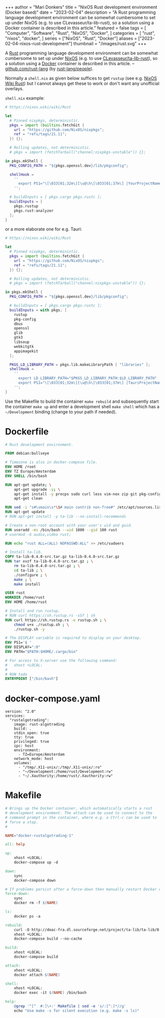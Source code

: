 +++
author = "Mari Donkers"
title = "NixOS Rust development environment (Docker based)"
date = "2023-02-04"
description = "A Rust programming language development environment can be somewhat cumbersome to set up under NixOS (e.g. to use CLevasseur/ta-lib-rust), so a solution using a Docker container is described in this article."
featured = false
tags = [
    "Computer",
    "Software",
    "Rust",
    "NixOS",
    "Docker",
]
categories = [
    "rust",
    "nixos",
    "docker",
]
series = ["NixOS", "Rust", "Docker"]
aliases = ["2023-02-04-nixos-rust-development"]
thumbnail = "/images/rust.svg"
+++

A [Rust](https://www.rust-lang.org/) programming language development environment can be somewhat cumbersome to set up under [NixOS](https://nixos.org/) (e.g. to use [CLevasseur/ta-lib-rust](https://github.com/CLevasseur/ta-lib-rust)), so a solution using a [Docker](https://www.docker.com/) container is described in this article. – [github.com/rust-lang](https://github.com/rust-lang) (by [rust-lang/people](https://github.com/orgs/rust-lang/people)).
<!--more-->

Normally a `shell.nix` as given below suffices to get `rustup` (see e.g. [NixOS Wiki Rust](https://nixos.wiki/wiki/Rust)) but I cannot always get these to work or don't want any unofficial overlays.

`shell.nix` example:

``` nix
# https://nixos.wiki/wiki/Rust

let
  # Pinned nixpkgs, deterministic. 
  pkgs = import (builtins.fetchGit {
    url = "https://github.com/NixOS/nixpkgs";
    ref = "refs/tags/21.11";
  }) {};

  # Rolling updates, not deterministic.
  # pkgs = import (fetchTarball("channel:nixpkgs-unstable")) {};

in pkgs.mkShell {
  PKG_CONFIG_PATH = "${pkgs.openssl.dev}/lib/pkgconfig";

  shellHook =
    ''
      export PS1="\[\033[01;32m\][\u@\h\[\033[01;37m\] |YourProjectName| \W\[\033[01;32m\]]\$\[\033[00m\] "
    '';

  # buildInputs = [ pkgs.cargo pkgs.rustc ];
  buildInputs = [
    pkgs.rustup
    pkgs.rust-analyzer
  ];
}
```

or a more elaborate one for e.g. Tauri:

``` nix
# https://nixos.wiki/wiki/Rust

let
  # Pinned nixpkgs, deterministic. 
  pkgs = import (builtins.fetchGit {
    url = "https://github.com/NixOS/nixpkgs";
    ref = "refs/tags/21.11";
  }) {};

  # Rolling updates, not deterministic.
  # pkgs = import (fetchTarball("channel:nixpkgs-unstable")) {};

in pkgs.mkShell {
  PKG_CONFIG_PATH = "${pkgs.openssl.dev}/lib/pkgconfig";

  # buildInputs = [ pkgs.cargo pkgs.rustc ];
  buildInputs = with pkgs; [
    rustup
    pkg-config
    dbus
    openssl
    glib
    gtk3
    libsoup
    webkitgtk
    appimagekit
  ];

  PKGS_LD_LIBRARY_PATH = pkgs.lib.makeLibraryPath [ "libraries" ];
  shellHook =
    ''
      export LD_LIBRARY_PATH="$PKGS_LD_LIBRARY_PATH:$LD_LIBRARY_PATH"
      export PS1="\[\033[01;32m\][\u@\h\[\033[01;37m\] |TauriProjectNameHere| \W\[\033[01;32m\]]\$\[\033[00m\] "
    '';
}
```

Use the Makefile to build the container `make rebuild` and subsequently start the container `make up` and enter a development shell `make shell` which has a `~/Development` binding (change to your path if needed).

# Dockerfile

``` dockerfile
# Rust development environment.

FROM debian:bullseye

# Timezone is also in docker-compose file.
ENV HOME /root
ENV TZ Europe/Amsterdam
ENV SHELL /bin/bash

RUN apt-get update; \
    apt-get upgrade -y; \
    apt-get install -y procps sudo curl less vim-nox zip git pkg-config libssl-dev llvm clang build-essential bat exa fd-find; \
    apt-get clean

RUN sed -i "s#\smain\s*\$# main contrib non-free#" /etc/apt/sources.list
RUN apt-get update
# RUN apt-get install -y ta-lib --no-install-recommends

# Create a non-root account with your user's uid and guid.
RUN useradd -ms /bin/bash --uid 1000 --gid 100 rust
# usermod -G audio,video rust;

RUN echo "rust ALL=(ALL) NOPASSWD:ALL" >> /etc/sudoers

# Install ta-lib.
COPY ta-lib-0.4.0-src.tar.gz ta-lib-0.4.0-src.tar.gz
RUN tar xvzf ta-lib-0.4.0-src.tar.gz ; \
    rm ta-lib-0.4.0-src.tar.gz ; \
    cd ta-lib ; \
    ./configure ; \
    make ; \
    make install

USER rust
WORKDIR /home/rust
ENV HOME /home/rust

# Install and run rustup.
# RUN curl https://sh.rustup.rs -sSf | sh
RUN curl https://sh.rustup.rs -o rustup.sh ; \
    chmod u+x ./rustup.sh ; \
    ./rustup.sh -y

# The DISPLAY variable is required to display on your desktop.
ENV PS1='$ '
ENV DISPLAY=":0"
ENV PATH="$PATH:$HOME/.cargo/bin"

# For access to X-server use the following command:
#   xhost +LOCAL:
#
# RUN todo
ENTRYPOINT ["/bin/bash"]
```

# docker-compose.yaml

``` docker-compose
version: "2.0"
services:
  "rustalgotrading":
    image: rust-algotrading
    build: .
    stdin_open: true
    tty: true
    privileged: true
    ipc: host
    environment:
      - TZ=Europe/Amsterdam
    network_mode: host
    volumes:
      - "/tmp/.X11-unix/:/tmp/.X11-unix/:ro"
      - "~/Development:/home/rust/Development:rw"
      - "~/.Xauthority:/home/rust/.Xauthority:rw"
```

# Makefile

``` makefile
# Brings up the Docker container, which automatically starts a rust
# development environment. The attach can be used to connect to the
# command prompt in the container, where e.g. a Ctrl-c can be used to
# force a stop.
#

NAME="docker-rustalgotrading-1"

all: help

up:
    xhost +LOCAL:
    docker-compose up -d

down:
    sync
    docker-compose down

# If problems persist after a force-down then manually restart Docker daemon.
force-down:
    sync
    docker rm -f $(NAME)

ls:
    docker ps -a

rebuild:
    curl -O http://deac-fra.dl.sourceforge.net/project/ta-lib/ta-lib/0.4.0/ta-lib-0.4.0-src.tar.gz
    xhost +LOCAL:
    docker-compose build --no-cache

build:
    xhost +LOCAL:
    docker-compose build

attach:
    xhost +LOCAL:
    docker attach $(NAME)

shell:
    xhost +LOCAL:
    docker exec -it $(NAME) /bin/bash

help:
    @grep '^[^  #:]\+:' Makefile | sed -e 's/:[^:]*//g'
    echo "Use make -s for silent execution (e.g. make -s ls)"
```
